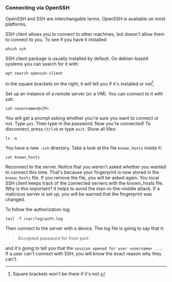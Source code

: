 ### Connecting via OpenSSH

OpenSSH and SSH are interchangable terms. OpenSSH is available on most
platforms.

SSH client allows you to connect to other machines, but doesn't allow them to
connect to you. To see if you have it installed:

    which ssh

SSH client package is usually installed by default. On debian-based systems you
can search for it with:

    apt search openssh-client

In the square brackets on the right, it will tell you if it's installed or
not[^1].

[^1]: Square brackets won't be there if it's not.

Set up an instance of a remote server (or a VM). You can connect to it with
ssh:

    ssh <username>@<IP>

You will get a prompt asking whether you're sure you want to connect or not. 
Type `yes`. Then type in the password. Now you're connected! To disconnect,
press `Ctrl+D` or type `exit`. Show all files:

    ls -a

You have a new `.ssh` directory. Take a look at the file `known_hosts` inside
it:

    cat known_hosts

Reconnect to the server. Notice that you weren't asked whether you wanted to
connect this time. That's because your fingerprint is now stored in the 
`known_hosts` file. If you remove the file, you will be asked again. You local
SSH client keeps track of the connected servers with the known_hosts file. Why
is this important? It helps to avoid the man-in-the-middle attack. If a
malicious server is set up, you will be warned that the fingerprint was
changed.

To follow the authorization log:

    tail -f /var/log/auth.log 

Then connect to the server with a device. The log file is going to say that it:

> Accepted password for <username> from <IP> port <port-number>` 

and it's going to tell you that the `session opened for user <username> ...`.
If a user can't connect with SSH, you will know the exact reason why they
can't.
